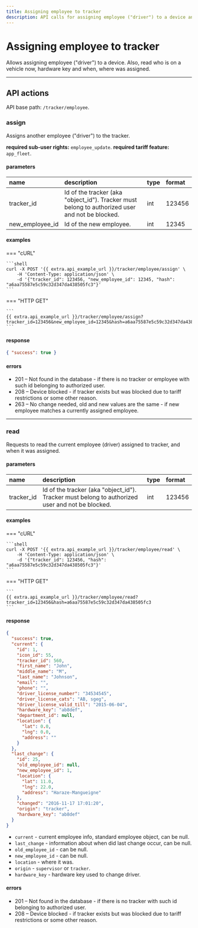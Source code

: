 ```yaml
---
title: Assigning employee to tracker
description: API calls for assigning employee ("driver") to a device and reading who is already assigned.
---
```


# Assigning employee to tracker

Allows assigning employee ("driver") to a device. Also, read who is on a vehicle now, hardware key and when, where was 
assigned. 

***

## API actions

API base path: `/tracker/employee`.

### assign

Assigns another employee ("driver") to the tracker.

**required sub-user rights:** `employee_update`.
**required tariff feature:** `app_fleet`.

#### parameters

| name | description | type| format|
| :------ | :------ | :----- | :------ |
| tracker_id | Id of the tracker (aka "object_id"). Tracker must belong to authorized user and not be blocked. | int | 123456 |
| new_employee_id | Id of the new employee. | int | 12345 |

#### examples

=== "cURL"

    ```shell
    curl -X POST '{{ extra.api_example_url }}/tracker/employee/assign' \
        -H 'Content-Type: application/json' \
        -d '{"tracker_id": 123456, "new_employee_id": 12345, "hash": "a6aa75587e5c59c32d347da438505fc3"}'
    ```

=== "HTTP GET"

    ```
    {{ extra.api_example_url }}/tracker/employee/assign?tracker_id=123456&new_employee_id=12345&hash=a6aa75587e5c59c32d347da438505fc3
    ```

#### response

```json
{ "success": true }
```

#### errors

* 201 – Not found in the database - if there is no tracker or employee with such id belonging to authorized user.
* 208 – Device blocked - if tracker exists but was blocked due to tariff restrictions or some other reason.
* 263 – No change needed, old and new values are the same - if new employee matches a currently assigned employee.

***

### read

Requests to read the current employee (driver) assigned to tracker, and when it was assigned.

#### parameters

| name | description | type| format|
| :------ | :------ | :----- | :------ |
| tracker_id | Id of the tracker (aka "object_id"). Tracker must belong to authorized user and not be blocked. | int | 123456 |

#### examples

=== "cURL"

    ```shell
    curl -X POST '{{ extra.api_example_url }}/tracker/employee/read' \
        -H 'Content-Type: application/json' \
        -d '{"tracker_id": 123456, "hash": "a6aa75587e5c59c32d347da438505fc3"}'
    ```

=== "HTTP GET"

    ```
    {{ extra.api_example_url }}/tracker/employee/read?tracker_id=123456&hash=a6aa75587e5c59c32d347da438505fc3
    ```

#### response

```json
{
  "success": true,
  "current": {
    "id": 1,
    "icon_id": 55,
    "tracker_id": 560,
    "first_name": "John",
    "middle_name": "M",
    "last_name": "Johnson",
    "email": "",
    "phone": "",
    "driver_license_number": "34534545",
    "driver_license_cats": "AB, sgeg",
    "driver_license_valid_till": "2015-06-04",
    "hardware_key": "ab8def",
    "department_id": null,
    "location": {
      "lat": 0.0,
      "lng": 0.0,
      "address": ""
    }
  },
  "last_change": {
    "id": 25,
    "old_employee_id": null,
    "new_employee_id": 1,
    "location": {
      "lat": 11.0,
      "lng": 22.0,
      "address": "Haraze-Mangueigne"
    },
    "changed": "2016-11-17 17:01:20",
    "origin": "tracker",
    "hardware_key": "ab8def"
  }
}
```

* `current` - current employee info, standard employee object, can be null.
* `last_change` - information about when did last change occur, can be null.
* `old_employee_id` - can be null.
* `new_employee_id` - can be null.
* `location` - where it was.
* `origin` - `supervisor` or `tracker`.
* `hardware_key` - hardware key used to change driver.

#### errors

* 201 – Not found in the database - if there is no tracker with such id belonging to authorized user.
* 208 – Device blocked - if tracker exists but was blocked due to tariff restrictions or some other reason.
